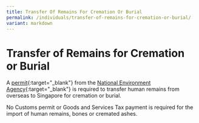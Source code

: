 ```yaml
---
title: Transfer Of Remains For Cremation Or Burial
permalink: /individuals/transfer-of-remains-for-cremation-or-burial/
variant: markdown
---
```

# Transfer of Remains for Cremation or Burial

A  [permit](https://www.nea.gov.sg/our-services/after-death/post-death-matters/when-death-occurs/overseas){:target="_blank"} from the  [National Environment Agency](https://www.nea.gov.sg/){:target="_blank"} is required to transfer human remains from overseas to Singapore for cremation or burial.

No Customs permit or Goods and Services Tax payment is required for the import of human remains, bones or cremated ashes.